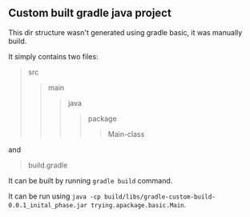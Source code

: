 ## Custom built gradle java project

This dir structure wasn't generated using gradle basic, it was manually build.

It simply contains two files:

> src
>> main
>>> java
>>>> package
>>>>> Main-class

and

> build.gradle

It can be built by running ```gradle build``` command.

It can be run using ```java -cp build/libs/gradle-custom-build-0.0.1_inital_phase.jar trying.apackage.basic.Main```.